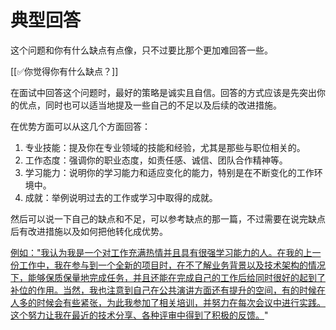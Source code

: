# 典型回答


这个问题和你有什么缺点有点像，只不过要比那个更加难回答一些。



[[✅你觉得你有什么缺点？]]



在面试中回答这个问题时，最好的策略是诚实且自信。回答的方式应该是先突出你的优点，同时也可以适当地提及一些自己的不足以及后续的改进措施。



在优势方面可以从这几个方面回答：



1. 专业技能：提及你在专业领域的技能和经验，尤其是那些与职位相关的。
2. 工作态度：强调你的职业态度，如责任感、诚信、团队合作精神等。
3. 学习能力：说明你的学习能力和适应变化的能力，特别是在不断变化的工作环境中。
4. 成就：举例说明过去的工作或学习中取得的成就。



然后可以说一下自己的缺点和不足，可以参考缺点的那一篇，不过需要在说完缺点后有改进措施以及如何把他转化成优势。



<u>例如："我认为我是一个对工作充满热情并且具有很强学习能力的人。在我的上一份工作中，我在参与到一个全新的项目时，在不了解业务背景以及技术架构的情况下，能够保质保量地完成任务，并且还能在完成自己的工作后给同时很好的起到了补位的作用。当然，我也注意到自己在公共演讲方面还有提升的空间，有的时候在人多的时候会有些紧张，为此我参加了相关培训，并努力在每次会议中进行实践。这个努力让我在最近的技术分享、各种评审中得到了积极的反馈。</u>"

